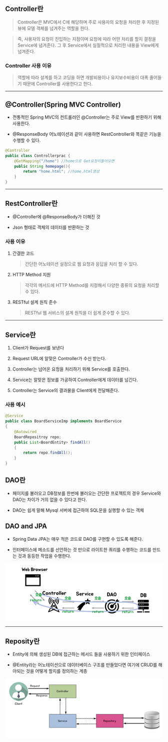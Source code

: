 ## Controller란

> Controller은 MVC에서 C에 해당하며 주로 사용자의 요청을 처리한 후 지정된 뷰에 모델 객체를 넘겨주는 역할을 한다.

> 즉, 사용자의 요청이 진입하는 지점이며 요청에 따라 어떤 처리를 할지 결정을 Service에 념겨준다. 그 후 Service에서 실질적으로 처리한 내용을 View에게 넘겨준다.

### Controller 사용 이유

> 역할에 따라 설계를 하고 코딩을 하면 개발비용이나 유지보수비용이 대폭 줄어들기 때문에 Controller를 사용한다고 한다.

---
## @Controller(Spring MVC Controller)

* 전통적인 Spring MVC의 컨트롤러인 @Controller는 주로 View를 반환하기 위해 사용한다.

* @ResponseBody 어노테이션과 같이 사용하면 RestController와 똑같은 기능을 수행할 수 있다.

```java
@Controller
public class Controllerprac {
    @GetMapping("/home") //home으로 Get요청이들어오면
    public String homepage(){
        return "home.html"; //home.html생성
    }
}
```
---
## RestController란

* @Controller에 @ResponseBody가 더해진 것

* Json 형태로 객체의 데이터를 반환하는 것

### 사용 이유
1. 간결한 코드
    > 간단한 어노테이션 설정으로 웹 요청과 응답을 처리 할 수 있다.

2. HTTP Method 지원
    > 각각의 메서드에 HTTP Method를 지정해서 다양한 종류의 요청을 처리할 수 있다.

3. RESTful 설계 원칙 준수
    > RESTful 웹 서비스의 설계 원칙을 더 쉽게 준수할 수 있다.
---
## Service란

1. Client가 Request를 보낸다

2. Request URL에 알맞은 Controller가 수신 받는다.

3. Controller는 넘어온 요청을 처리하기 위해 Service를 호출한다.

4. Service는 알맞은 정보를 가공하여 Controller에게 데이터를 넘긴다.

5. Controller는 Service의 결과물을 Client에게 전달해준다.

### 사용 예시
```java
@Service
public class BoardServiceImp implements BoardService
{
	@Autowired
	BoardRepositroy repo;
	public List<BoardEntity> findAll()
	{
		return repo.findAll();
	} 
}
```

## DAO란

* 페이지를 불러오고 DB정보를 한번에 불러오는 간단한 프로젝트의 경우 Service와 DAO는 차이가 거의 없을 수 있다고 한다.

* DAO는 쉽게 말해 Mysql 서버에 접근하여 SQL문을 실행할 수 있는 객체

## DAO and JPA

* Spring Data JPA는 매우 적은 코드로 DAO를 구현할 수 있도록 해준다.

* 인터페이스에 메소드를 선언하는 것 만으로 라이트한 쿼리를 수행하는 코드를 만드는 것과 동등한 작업을 수행한다.

![Alt text](image-10.png)

---
## Reposity란

* Entity에 의해 생성된 DB에 접근하는 메서드 들을 사용하기 위한 인터페이스

* @Entity라는 어노테이션으로 데이터베이스 구조를 만들었다면 여기에 CRUD를 해야되는 것을 어떻게 할지를 정의하는 계층

![Alt text](image-11.png)
